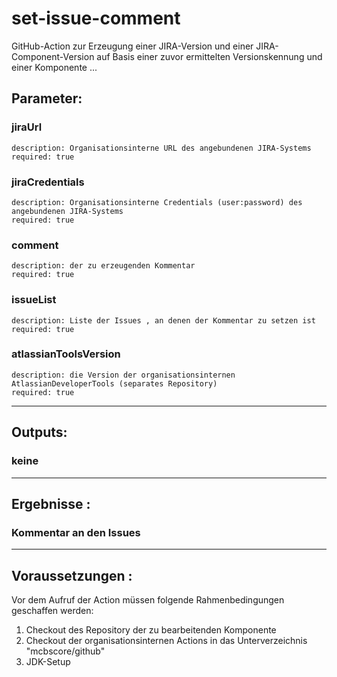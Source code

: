 # set-issue-comment

GitHub-Action zur Erzeugung einer JIRA-Version und einer JIRA-Component-Version auf Basis einer zuvor ermittelten Versionskennung und einer Komponente ...

## Parameter:
  ### jiraUrl
    description: Organisationsinterne URL des angebundenen JIRA-Systems  
    required: true
  ### jiraCredentials
    description: Organisationsinterne Credentials (user:password) des angebundenen JIRA-Systems  
    required: true  
  ### comment
    description: der zu erzeugenden Kommentar
    required: true
  ### issueList
    description: Liste der Issues , an denen der Kommentar zu setzen ist
    required: true
  ### atlassianToolsVersion
    description: die Version der organisationsinternen AtlassianDeveloperTools (separates Repository)  
    required: true  

---

## Outputs:  
  ### keine 

---

## Ergebnisse :
  ### Kommentar an den Issues

---

## Voraussetzungen :
Vor dem Aufruf der Action müssen folgende Rahmenbedingungen geschaffen werden:
1. Checkout des Repository der zu bearbeitenden Komponente
2. Checkout der organisationsinternen Actions in das Unterverzeichnis "mcbscore/github"
3. JDK-Setup
   
   


